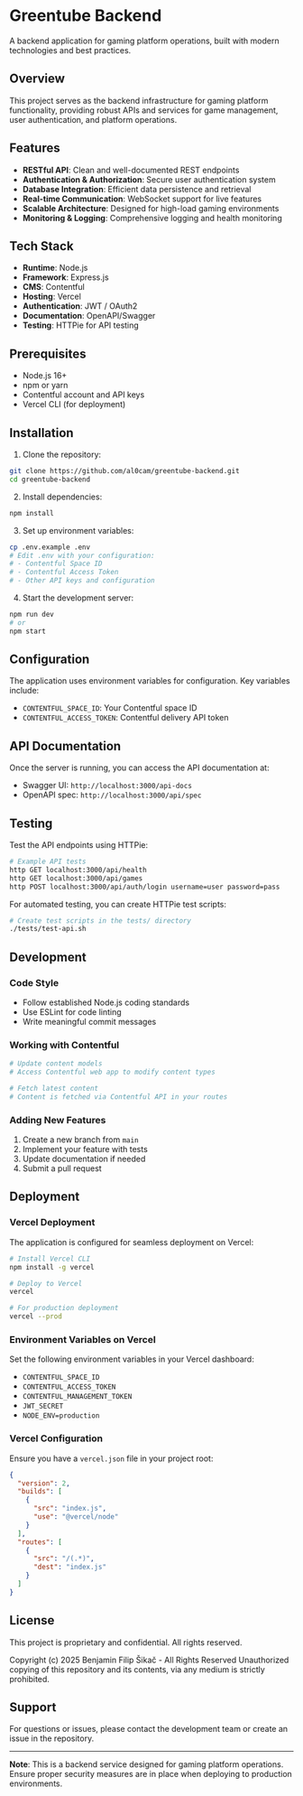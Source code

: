 # Greentube Backend

A backend application for gaming platform operations, built with modern technologies and best practices.

## Overview

This project serves as the backend infrastructure for gaming platform functionality, providing robust APIs and services for game management, user authentication, and platform operations.

## Features

- **RESTful API**: Clean and well-documented REST endpoints
- **Authentication & Authorization**: Secure user authentication system
- **Database Integration**: Efficient data persistence and retrieval
- **Real-time Communication**: WebSocket support for live features
- **Scalable Architecture**: Designed for high-load gaming environments
- **Monitoring & Logging**: Comprehensive logging and health monitoring

## Tech Stack

- **Runtime**: Node.js
- **Framework**: Express.js
- **CMS**: Contentful
- **Hosting**: Vercel
- **Authentication**: JWT / OAuth2
- **Documentation**: OpenAPI/Swagger
- **Testing**: HTTPie for API testing

## Prerequisites

- Node.js 16+
- npm or yarn
- Contentful account and API keys
- Vercel CLI (for deployment)

## Installation

1. Clone the repository:
```bash
git clone https://github.com/al0cam/greentube-backend.git
cd greentube-backend
```

2. Install dependencies:
```bash
npm install
```

3. Set up environment variables:
```bash
cp .env.example .env
# Edit .env with your configuration:
# - Contentful Space ID
# - Contentful Access Token
# - Other API keys and configuration
```

4. Start the development server:
```bash
npm run dev
# or
npm start
```

## Configuration

The application uses environment variables for configuration. Key variables include:

- `CONTENTFUL_SPACE_ID`: Your Contentful space ID
- `CONTENTFUL_ACCESS_TOKEN`: Contentful delivery API token

## API Documentation

Once the server is running, you can access the API documentation at:
- Swagger UI: `http://localhost:3000/api-docs`
- OpenAPI spec: `http://localhost:3000/api/spec`

## Testing

Test the API endpoints using HTTPie:

```bash
# Example API tests
http GET localhost:3000/api/health
http GET localhost:3000/api/games
http POST localhost:3000/api/auth/login username=user password=pass
```

For automated testing, you can create HTTPie test scripts:
```bash
# Create test scripts in the tests/ directory
./tests/test-api.sh
```

## Development

### Code Style
- Follow established Node.js coding standards
- Use ESLint for code linting
- Write meaningful commit messages

### Working with Contentful
```bash
# Update content models
# Access Contentful web app to modify content types

# Fetch latest content
# Content is fetched via Contentful API in your routes
```

### Adding New Features
1. Create a new branch from `main`
2. Implement your feature with tests
3. Update documentation if needed
4. Submit a pull request

## Deployment

### Vercel Deployment

The application is configured for seamless deployment on Vercel:

```bash
# Install Vercel CLI
npm install -g vercel

# Deploy to Vercel
vercel

# For production deployment
vercel --prod
```

### Environment Variables on Vercel
Set the following environment variables in your Vercel dashboard:
- `CONTENTFUL_SPACE_ID`
- `CONTENTFUL_ACCESS_TOKEN`
- `CONTENTFUL_MANAGEMENT_TOKEN`
- `JWT_SECRET`
- `NODE_ENV=production`

### Vercel Configuration
Ensure you have a `vercel.json` file in your project root:
```json
{
  "version": 2,
  "builds": [
    {
      "src": "index.js",
      "use": "@vercel/node"
    }
  ],
  "routes": [
    {
      "src": "/(.*)",
      "dest": "index.js"
    }
  ]
}
```


## License

This project is proprietary and confidential. All rights reserved.

Copyright (c) 2025 Benjamin Filip Šikač - All Rights Reserved
Unauthorized copying of this repository and its contents, via any medium is strictly prohibited.

## Support

For questions or issues, please contact the development team or create an issue in the repository.

---

**Note**: This is a backend service designed for gaming platform operations. Ensure proper security measures are in place when deploying to production environments.
